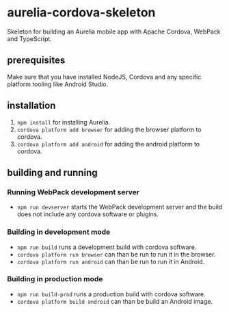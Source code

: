 # aurelia-cordova-skeleton
Skeleton for building an Aurelia mobile app with Apache Cordova, WebPack and TypeScript.

## prerequisites

Make sure that you have installed NodeJS, Cordova and any specific platform tooling like Android Studio. 

## installation

1. `npm install` for installing Aurelia.
2. `cordova platform add browser` for adding the browser platform to cordova.
3. `cordova platform add android` for adding the android platform to cordova.

## building and running

### Running WebPack development server 

* `npm run devserver` starts the WebPack development server and the build does not include any cordova software or plugins. 

### Building in development mode 

* `npm run build` runs a development build with cordova software.
* `cordova platform run browser` can than be run to run it in the browser.
* `cordova platform run android` can than be run to run it in Android.

### Building in production mode 

* `npm run build-prod` runs a production build with cordova software.
* `cordova platform build android` can than be build an Android image.
